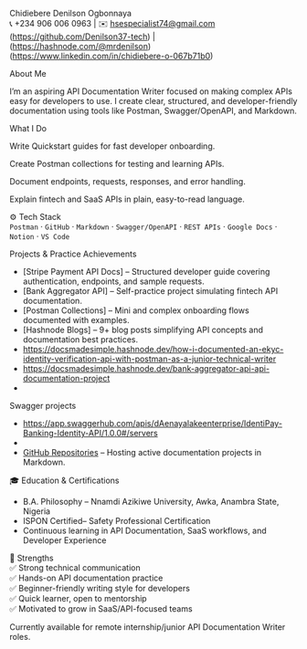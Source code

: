  Chidiebere Denilson Ogbonnaya  
📞 +234 906 006 0963 | ✉️ hsespecialist74@gmail.com  
(https://github.com/Denilson37-tech) | (https://hashnode.com/@mrdenilson)
(https://www.linkedin.com/in/chidiebere-o-067b71b0)

 About Me  
 
I’m an aspiring API Documentation Writer focused on making complex APIs easy for developers to use.
I create clear, structured, and developer-friendly documentation using tools like Postman, Swagger/OpenAPI, and Markdown.

What I Do

Write Quickstart guides for fast developer onboarding.

Create Postman collections for testing and learning APIs.

Document endpoints, requests, responses, and error handling.

Explain fintech and SaaS APIs in plain, easy-to-read language.
  

 ⚙️ Tech Stack  
`Postman` · `GitHub` · `Markdown` · `Swagger/OpenAPI` · `REST APIs` · `Google Docs` · `Notion` · `VS Code`

 Projects & Practice Achievements  
- [Stripe Payment API Docs] – Structured developer guide covering authentication, endpoints, and sample requests.  
- [Bank Aggregator API] – Self-practice project simulating fintech API documentation.  
- [Postman Collections] – Mini and complex onboarding flows documented with examples.  
- [Hashnode Blogs] – 9+ blog posts simplifying API concepts and documentation best practices.
- https://docsmadesimple.hashnode.dev/how-i-documented-an-ekyc-identity-verification-api-with-postman-as-a-junior-technical-writer
- https://docsmadesimple.hashnode.dev/bank-aggregator-api-api-documentation-project
- 
 Swagger projects

- https://app.swaggerhub.com/apis/dAenayalakeenterprise/IdentiPay-Banking-Identity-API/1.0.0#/servers
- 
- [GitHub Repositories](https://github.com/Denilson37-tech) – Hosting active documentation projects in Markdown.  

🎓 Education & Certifications  
- B.A. Philosophy – Nnamdi Azikiwe University, Awka, Anambra State, Nigeria  
- ISPON Certified– Safety Professional Certification  
- Continuous learning in API Documentation, SaaS workflows, and Developer Experience  

🌟 Strengths  
✅ Strong technical communication  
✅ Hands-on API documentation practice  
✅ Beginner-friendly writing style for developers  
✅ Quick learner, open to mentorship  
✅ Motivated to grow in SaaS/API-focused teams  

Currently available for remote internship/junior API Documentation Writer roles.
